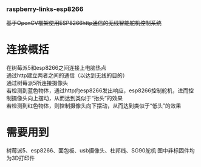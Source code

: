 ### raspberry-links-esp8266
~~基于OpenCV框架使用ESP8266http通信的无线智能舵机控制系统~~  
# 连接概括
在树莓派5和esp8266之间连接上电脑热点  
通过http建立两者之间的通信（以达到无线的目的）  
通过树莓派5所连接摄像头  
若检测到蓝色物体，通过http向esp8266发出响应，esp8266控制舵机，进而控制摄像头向上摆动，从而达到类似于“抬头”的效果  
若检测到红色物体，则控制摄像头向下摆动，从而达到类似于“低头”的效果  
# 需要用到
树莓派5、esp8266、面包板、usb摄像头、杜邦线、SG90舵机
图中非标固件均为3D打印件
